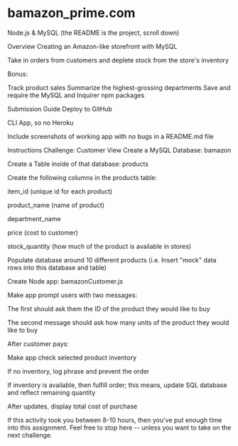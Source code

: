 # bamazon_prime.com
Node.js & MySQL
(the README is the project, scroll down)


Overview
Creating an Amazon-like storefront with MySQL

Take in orders from customers and deplete stock from the store's inventory

Bonus:

Track product sales
Summarize the highest-grossing departments
Save and require the MySQL and Inquirer npm packages

Submission Guide
Deploy to GitHub

CLI App, so no Heroku

Include screenshots of working app with no bugs in a README.md file

Instructions
Challenge: Customer View
Create a MySQL Database: bamazon

Create a Table inside of that database: products

Create the following columns in the products table:

item_id (unique id for each product)

product_name (name of product)

department_name

price (cost to customer)

stock_quantity (how much of the product is available in stores)

Populate database around 10 different products (i.e. Insert "mock" data rows into this database and table)

Create Node app: bamazonCustomer.js

Make app prompt users with two messages:

The first should ask them the ID of the product they would like to buy

The second message should ask how many units of the product they would like to buy

After customer pays:

Make app check selected product inventory

If no inventory, log phrase and prevent the order

If inventory is available, then fulfill order; this means, update SQL database and reflect remaining quantity

After updates, display total cost of purchase

If this activity took you between 8-10 hours, then you've put enough time into this assignment. Feel free to stop here -- unless you want to take on the next challenge.